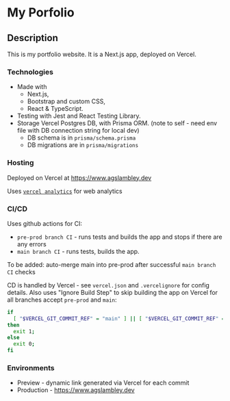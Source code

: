 # My Porfolio

## Description
This is my portfolio website. It is a Next.js app, deployed on Vercel.

### Technologies
- Made with
  - Next.js,
  - Bootstrap and custom CSS,
  - React & TypeScript.
- Testing with Jest and React Testing Library.
- Storage Vercel Postgres DB, with Prisma ORM. (note to self - need env file with DB connection string for local dev)
  - DB schema is in `prisma/schema.prisma`
  - DB migrations are in `prisma/migrations`
 
### Hosting
Deployed on Vercel at https://www.agslambley.dev

Uses [`vercel analytics`](https://vercel.com/docs/analytics) for web analytics

### CI/CD
Uses github actions for CI:
- `pre-prod branch CI` - runs tests and builds the app and stops if there are any errors
- `main branch CI` - runs tests, builds the app.

To be added: auto-merge main into pre-prod after successful `main branch CI` checks

CD is handled by Vercel - see `vercel.json` and `.vercelignore` for config details. Also uses "Ignore Build Step" to skip building the app on Vercel for all branches accept `pre-prod` and `main`:

```bash
if
  [ "$VERCEL_GIT_COMMIT_REF" = "main" ] || [ "$VERCEL_GIT_COMMIT_REF" = "pre-prod" ];
then
  exit 1;
else
  exit 0;
fi
```
### Environments
- Preview - dynamic link generated via Vercel for each commit
- Production - https://www.agslambley.dev
